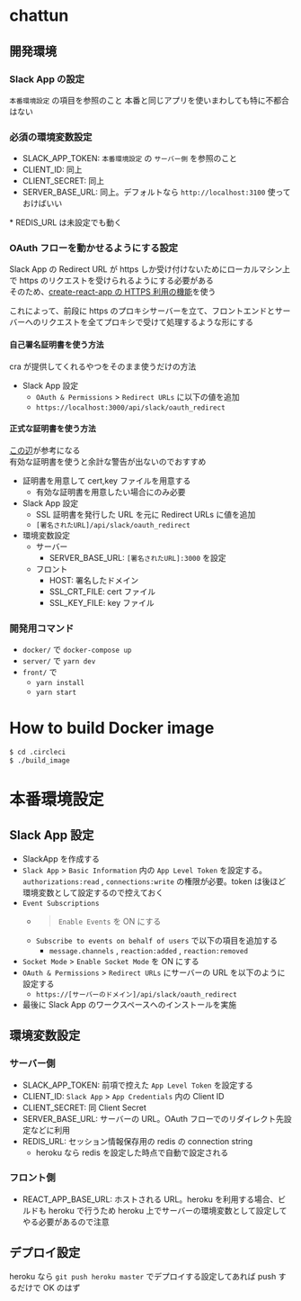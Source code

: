 # chattun

## 開発環境

### Slack App の設定

`本番環境設定` の項目を参照のこと
本番と同じアプリを使いまわしても特に不都合はない

### 必須の環境変数設定

- SLACK_APP_TOKEN: `本番環境設定` の `サーバー側` を参照のこと
- CLIENT_ID: 同上
- CLIENT_SECRET: 同上
- SERVER_BASE_URL: 同上。デフォルトなら `http://localhost:3100` 使っておけばいい

\* REDIS_URL は未設定でも動く

### OAuth フローを動かせるようにする設定

Slack App の Redirect URL が https しか受け付けないためにローカルマシン上で https のリクエストを受けられるようにする必要がある  
そのため、[create-react-app の HTTPS 利用の機能](https://create-react-app.dev/docs/using-https-in-development/)を使う

これによって、前段に https のプロキシサーバーを立て、フロントエンドとサーバーへのリクエストを全てプロキシで受けて処理するような形にする

#### 自己署名証明書を使う方法

cra が提供してくれるやつをそのまま使うだけの方法

- Slack App 設定
  - `OAuth & Permissions` > `Redirect URLs` に以下の値を追加
  - `https://localhost:3000/api/slack/oauth_redirect`

#### 正式な証明書を使う方法

[この辺](https://blog.jxck.io/entries/2020-06-29/https-for-localhost.html)が参考になる  
有効な証明書を使うと余計な警告が出ないのでおすすめ

- 証明書を用意して cert,key ファイルを用意する
  - 有効な証明書を用意したい場合にのみ必要
- Slack App 設定
  - SSL 証明書を発行した URL を元に Redirect URLs に値を追加
  - `[署名されたURL]/api/slack/oauth_redirect`
- 環境変数設定
  - サーバー
    - SERVER_BASE_URL: `[署名されたURL]:3000` を設定
  - フロント
    - HOST: 署名したドメイン
    - SSL_CRT_FILE: cert ファイル
    - SSL_KEY_FILE: key ファイル

### 開発用コマンド

- `docker/` で `docker-compose up`
- `server/` で `yarn dev`
- `front/` で
  - `yarn install`
  - `yarn start`

# How to build Docker image

```sh
$ cd .circleci
$ ./build_image
```

# 本番環境設定

## Slack App 設定

- SlackApp を作成する
- `Slack App` > `Basic Information` 内の `App Level Token` を設定する。 `authorizations:read` , `connections:write` の権限が必要。token は後ほど環境変数として設定するので控えておく
- `Event Subscriptions`
  - > `Enable Events` を ON にする
  - `Subscribe to events on behalf of users` で以下の項目を追加する
    - `message.channels` , `reaction:added` , `reaction:removed`
- `Socket Mode` > `Enable Socket Mode` を ON にする
- `OAuth & Permissions` > `Redirect URLs` にサーバーの URL を以下のように設定する
  - `https://[サーバーのドメイン]/api/slack/oauth_redirect`
- 最後に Slack App のワークスペースへのインストールを実施

## 環境変数設定

### サーバー側

- SLACK_APP_TOKEN: 前項で控えた `App Level Token` を設定する
- CLIENT_ID: `Slack App` > `App Credentials` 内の Client ID
- CLIENT_SECRET: 同 Client Secret
- SERVER_BASE_URL: サーバーの URL。OAuth フローでのリダイレクト先設定などに利用
- REDIS_URL: セッション情報保存用の redis の connection string
  - heroku なら redis を設定した時点で自動で設定される

### フロント側

- REACT_APP_BASE_URL: ホストされる URL。heroku を利用する場合、ビルドも heroku で行うため heroku 上でサーバーの環境変数として設定してやる必要があるので注意

## デプロイ設定

heroku なら `git push heroku master` でデプロイする設定してあれば push するだけで OK のはず

